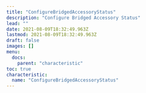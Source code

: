 ```yaml
---
title: "ConfigureBridgedAccessoryStatus"
description: "Configure Bridged Accessory Status"
lead: ""
date: 2021-08-09T18:32:49.963Z
lastmod: 2021-08-09T18:32:49.963Z
draft: false
images: []
menu:
  docs:
    parent: "characteristic"
toc: true
characteristic:
  name: "ConfigureBridgedAccessoryStatus"
---
```

